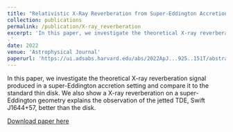 ```yaml
---
title: "Relativistic X-Ray Reverberation from Super-Eddington Accretion Flow"
collection: publications
permalink: /publication/X-ray_reverberation
excerpt: 'In this paper, we investigate the theoretical X-ray reverberation signal produced in a super-Eddington accretion setting and compare it to the standard thin disk. We also show a X-ray reverberation on a super-Eddington geometry explains the observation of the jetted TDE, Swift J1644+57, better than the disk.
.'
date: 2022
venue: 'Astrophysical Journal'
paperurl: 'https://ui.adsabs.harvard.edu/abs/2022ApJ...925..151T/abstract'
---
```

In this paper, we investigate the theoretical X-ray reverberation signal produced in a super-Eddington accretion setting and compare it to the standard thin disk. We also show a X-ray reverberation on a super-Eddington geometry explains the observation of the jetted TDE, Swift J1644+57, better than the disk.

[Download paper here](https://ui.adsabs.harvard.edu/abs/2022ApJ...925..151T/abstract)
